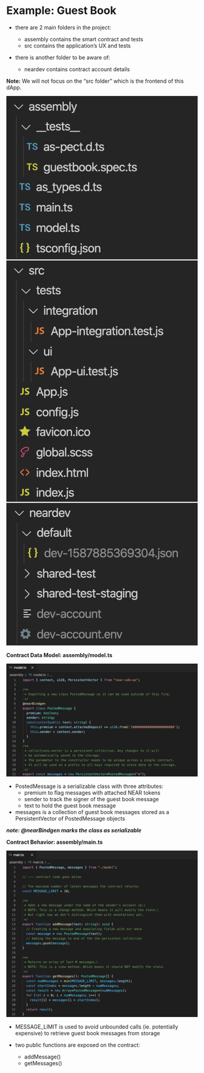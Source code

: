 # Example: Guest Book

- there are 2 main folders in the project:
  - assembly contains the smart contract and tests
  - src contains the application’s UX and tests

- there is another folder to be aware of:
  - neardev contains contract account details


**Note:** We will not focus on the “src folder” which is the frontend of this dApp.

![figures](https://raw.githubusercontent.com/Kodluyoruz/taskforce/main/near-certified-developer-ncd/example-guest-book/figures/figures1.png)
![figures](https://raw.githubusercontent.com/Kodluyoruz/taskforce/main/near-certified-developer-ncd/example-guest-book/figures/figures2.png)
![figures](https://raw.githubusercontent.com/Kodluyoruz/taskforce/main/near-certified-developer-ncd/example-guest-book/figures/figures3.png)

**Contract Data Model: assembly/model.ts**

![figures](https://raw.githubusercontent.com/Kodluyoruz/taskforce/main/near-certified-developer-ncd/example-guest-book/figures/figures4.png)

- PostedMessage is a serializable class with three attributes: 
  - premium to flag messages with attached NEAR tokens
  - sender to track the signer of the guest book message
  - text to hold the guest book message
- messages is a collection of guest book messages stored as a PersistentVector of PostedMessage objects

_**note: @nearBindgen marks the class as serializable**_

**Contract Behavior: assembly/main.ts**

![figures](https://raw.githubusercontent.com/Kodluyoruz/taskforce/main/near-certified-developer-ncd/example-guest-book/figures/figures5.png)

- MESSAGE_LIMIT is used to avoid unbounded calls (ie. potentially expensive) to retrieve guest book messages from storage

- two public functions are exposed on the contract: 
  - addMessage()
  - getMessages()
